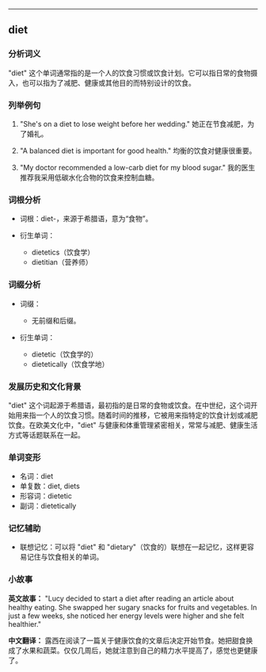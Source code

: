 
---------------
## diet
### 分析词义
"diet" 这个单词通常指的是一个人的饮食习惯或饮食计划。它可以指日常的食物摄入，也可以指为了减肥、健康或其他目的而特别设计的饮食。

### 列举例句
1. "She's on a diet to lose weight before her wedding."
   她正在节食减肥，为了婚礼。

2. "A balanced diet is important for good health."
   均衡的饮食对健康很重要。

3. "My doctor recommended a low-carb diet for my blood sugar."
   我的医生推荐我采用低碳水化合物的饮食来控制血糖。

### 词根分析
- 词根：diet-，来源于希腊语，意为“食物”。

- 衍生单词：
  - dietetics（饮食学）
  - dietitian（营养师）

### 词缀分析
- 词缀：
  - 无前缀和后缀。

- 衍生单词：
  - dietetic（饮食学的）
  - dietetically（饮食学地）

### 发展历史和文化背景
"diet" 这个词起源于希腊语，最初指的是日常的食物或饮食。在中世纪，这个词开始用来指一个人的饮食习惯。随着时间的推移，它被用来指特定的饮食计划或减肥饮食。在欧美文化中，"diet" 与健康和体重管理紧密相关，常常与减肥、健康生活方式等话题联系在一起。

### 单词变形
- 名词：diet
- 单复数：diet, diets
- 形容词：dietetic
- 副词：dietetically

### 记忆辅助
- 联想记忆：可以将 "diet" 和 "dietary"（饮食的）联想在一起记忆，这样更容易记住与饮食相关的单词。

### 小故事
**英文故事：**
"Lucy decided to start a diet after reading an article about healthy eating. She swapped her sugary snacks for fruits and vegetables. In just a few weeks, she noticed her energy levels were higher and she felt healthier."

**中文翻译：**
露西在阅读了一篇关于健康饮食的文章后决定开始节食。她把甜食换成了水果和蔬菜。仅仅几周后，她就注意到自己的精力水平提高了，感觉也更健康了。

